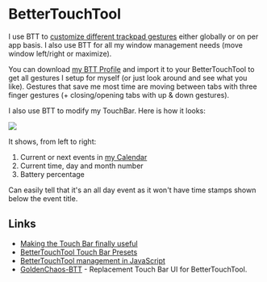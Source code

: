 # BetterTouchTool

I use BTT to [customize different trackpad gestures](https://medium.com/@nikitavoloboev/take-control-of-your-touchpad-on-macos-45c581f542e0#.7n1ye6vze) either globally or on per app basis. I also use BTT for all my window management needs \(move window left/right or maximize\).

You can download [my BTT Profile](https://www.dropbox.com/s/6qai74hb1ptoerd/Main.bttpreset?dl=0) and import it to your BetterTouchTool to get all gestures I setup for myself \(or just look around and see what you like\). Gestures that save me most time are moving between tabs with three finger gestures \(+ closing/opening tabs with up & down gestures\).

I also use BTT to modify my TouchBar. Here is how it looks:

![](https://i.imgur.com/i5obomu.png)

It shows, from left to right:

1. Current or next events in [my Calendar](fantastical.md)
2. Current time, day and month number
3. Battery percentage

Can easily tell that it's an all day event as it won't have time stamps shown below the event title.

## Links

* [Making the Touch Bar finally useful](http://vas3k.com/blog/touchbar/)
* [BetterTouchTool Touch Bar Presets](https://github.com/vas3k/btt-touchbar-presets)
* [BetterTouchTool management in JavaScript](https://github.com/Worie/btt)
* [GoldenChaos-BTT](https://goldenchaos.net/goldenchaos-btt.html) - Replacement Touch Bar UI for BetterTouchTool.

